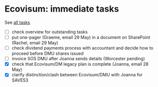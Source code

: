 # Ecovisum: immediate tasks

See [all tasks](overview/)

- [ ] check overview for outstanding tasks
- [ ] put one-pager (Graeme, email 29 May) in a document on SharePoint (Rachel, email 29 May)
- [ ] check dividend payments process with accountant and decide how to proceed before DMU shares issued
- [ ] invoice SOS DMU after Joanna sends details (Worcester pending)
- [x] check that Ecovisum/DM legacy plan is complete (Joanna, email 28 May)
- [x] clarify distinction/clash between Ecovisum/DMU with Joanna for SAVES3